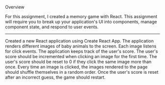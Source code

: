 Overview

For this assignment, I created a memory game with React. This assignment will require you to break up your application's UI into components, manage component state, and respond to user events.

____________________________________________________________________
Created a new React application using Create React App.
The application renders different images of baby animals to the screen. Each image listens for click events.
The application keeps track of the user's score. The user's score should be incremented when clicking an image for the first time. The user's score should be reset to 0 if they click the same image more than once.
Every time an image is clicked, the images rendered to the page should shuffle themselves in a random order.
Once the user's score is reset after an incorrect guess, the game should restart.
